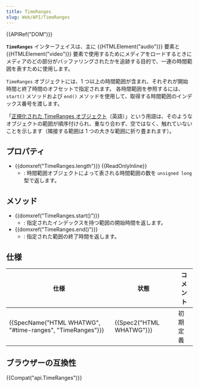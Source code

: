 ```yaml
---
title: TimeRanges
slug: Web/API/TimeRanges
---
```


{{APIRef("DOM")}}

**`TimeRanges`** インターフェイスは、主に {{HTMLElement("audio")}} 要素と {{HTMLElement("video")}} 要素で使用するためにメディアをロードするときにメディアのどの部分がバッファリングされたかを追跡する目的で、一連の時間範囲を表すために使用します。

`TimeRanges` オブジェクトには、1 つ以上の時間範囲が含まれ、それぞれが開始時間と終了時間のオフセットで指定されます。 各時間範囲を参照するには、`start()` メソッドおよび `end()` メソッドを使用して、取得する時間範囲のインデックス番号を渡します。

「[正規化された TimeRanges オブジェクト](https://www.w3.org/TR/html52/semantics-embedded-content.html#normalized-timeranges-object)（英語）」という用語は、そのようなオブジェクトの範囲が順序付けられ、重なり合わず、空ではなく、触れていないことを示します（隣接する範囲は 1 つの大きな範囲に折り畳まれます）。

## プロパティ

- {{domxref("TimeRanges.length")}} {{ReadOnlyInline}}
  - : 時間範囲オブジェクトによって表される時間範囲の数を `unsigned long` 型で返します。

## メソッド

- {{domxref("TimeRanges.start()")}}
  - : 指定されたインデックスを持つ範囲の開始時間を返します。
- {{domxref("TimeRanges.end()")}}
  - : 指定された範囲の終了時間を返します。

## 仕様

| 仕様                                                                         | 状態                             | コメント |
| ---------------------------------------------------------------------------- | -------------------------------- | -------- |
| {{SpecName("HTML WHATWG", "#time-ranges", "TimeRanges")}} | {{Spec2("HTML WHATWG")}} | 初期定義 |

## ブラウザーの互換性

{{Compat("api.TimeRanges")}}
